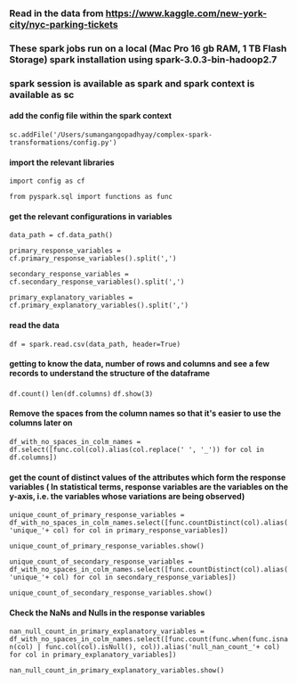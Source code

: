 ### Read in the data from https://www.kaggle.com/new-york-city/nyc-parking-tickets
### These spark jobs run on a local (Mac Pro 16 gb RAM, 1 TB Flash Storage) spark installation using spark-3.0.3-bin-hadoop2.7
### spark session is available as spark and spark context is available as sc


#### add the config file within the spark context
`sc.addFile('/Users/sumangangopadhyay/complex-spark-transformations/config.py')`

#### import the relevant libraries
`import config as cf` 

`from pyspark.sql import functions as func`

#### get the relevant configurations in variables
`data_path = cf.data_path()`

`primary_response_variables = cf.primary_response_variables().split(',')`

`secondary_response_variables = cf.secondary_response_variables().split(',')`

`primary_explanatory_variables = cf.primary_explanatory_variables().split(',')`

#### read the data
`df = spark.read.csv(data_path, header=True)`

#### getting to know the data, number of rows and columns and see a few records to understand the structure of the dataframe
`df.count()`
`len(df.columns)`
`df.show(3)`

#### Remove the spaces from the column names so that it's easier to use the columns later on
`df_with_no_spaces_in_colm_names = df.select([func.col(col).alias(col.replace(' ', '_')) for col in df.columns])`

#### get the count of distinct values of the attributes which form the response variables ( In statistical terms, response variables are the variables on the y-axis, i.e. the variables whose variations are being observed)

`unique_count_of_primary_response_variables = df_with_no_spaces_in_colm_names.select([func.countDistinct(col).alias('unique_'+ col) for col in primary_response_variables])`

`unique_count_of_primary_response_variables.show()`

`unique_count_of_secondary_response_variables = df_with_no_spaces_in_colm_names.select([func.countDistinct(col).alias('unique_'+ col) for col in secondary_response_variables])`

`unique_count_of_secondary_response_variables.show()`

#### Check the NaNs and Nulls in the response variables

`nan_null_count_in_primary_explanatory_variables = df_with_no_spaces_in_colm_names.select([func.count(func.when(func.isnan(col) | func.col(col).isNull(), col)).alias('null_nan_count_'+ col) for col in primary_explanatory_variables])`

`nan_null_count_in_primary_explanatory_variables.show()`